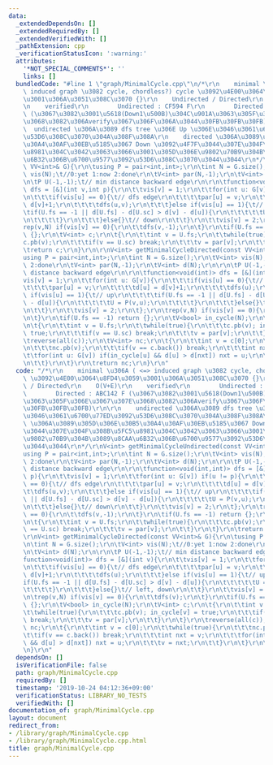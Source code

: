 ```yaml
---
data:
  _extendedDependsOn: []
  _extendedRequiredBy: []
  _extendedVerifiedWith: []
  _pathExtension: cpp
  _verificationStatusIcon: ':warning:'
  attributes:
    '*NOT_SPECIAL_COMMENTS*': ''
    links: []
  bundledCode: "#line 1 \"graph/MinimalCycle.cpp\"\n/*\r\n    minimal \u306A ( <=>\
    \ induced graph \u3082 cycle, chordless?) cycle \u3092\u4E00\u3064\u8FD4\u3059\
    \u3001\u306A\u3051\u308C\u3070 {}\r\n    Undirected / Directed\r\n    O(V+E)\r\
    \n    verified\r\n        Undirected : CF594 F\r\n        Directed : ABC142 F\
    \ (\u3067\u3082\u3001\u5618(Down1\u500B)\u304C\u901A\u3063\u305F\u306E\u3067\u307E\
    \u3068\u3082\u306Averify\u3067\u306F\u306A\u3044\u30FB\u30FB\u30FB)\r\n\r\n  \
    \  undirected \u306A\u3089 dfs tree \u306E Up \u306E\u3046\u3061\u6700\u77ED\u3092\
    \u53D6\u308C\u3070\u304A\u308F\u308A\r\n    directed \u306A\u3089\u305D\u306E\u30B5\
    \u30A4\u30AF\u30EB\u5185\u3067 Down \u3092\u4F7F\u3044\u307E\u304F\u308B\u5FC5\
    \u8981\u304C\u3042\u3063\u3066\u3001\u305D\u306E\u9802\u70B9\u304B\u3089\u8CAA\
    \u6B32\u306B\u6700\u9577\u3092\u53D6\u308C\u3070\u3044\u3044\r\n*/\r\nV<int> getMinimalCycleUndirected(const\
    \ VV<int>& G){\r\n\tusing P = pair<int,int>;\r\n\tint N = G.size();\r\n\tV<int>\
    \ vis(N);\t//0:yet 1:now 2:done\r\n\tV<int> par(N,-1);\r\n\tV<int> d(N);\r\n\r\
    \n\tP U(-1,-1);\t// min distance backward edge\r\n\r\n\tfunction<void(int,int)>\
    \ dfs = [&](int v,int p){\r\n\t\tvis[v] = 1;\r\n\t\tfor(int u: G[v]) if(u != p){\r\
    \n\t\t\tif(vis[u] == 0){\t// dfs edge\r\n\t\t\t\tpar[u] = v;\r\n\t\t\t\td[u] =\
    \ d[v]+1;\r\n\t\t\t\tdfs(u,v);\r\n\t\t\t}else if(vis[u] == 1){\t// up\r\n\t\t\t\
    \tif(U.fs == -1 || d[U.fs] - d[U.sc] > d[v] - d[u]){\r\n\t\t\t\t\tU = P(v,u);\r\
    \n\t\t\t\t}\r\n\t\t\t}else{}\t// down\r\n\t\t}\r\n\t\tvis[v] = 2;\r\n\t};\r\n\t\
    rep(v,N) if(vis[v] == 0){\r\n\t\tdfs(v,-1);\r\n\t}\r\n\tif(U.fs == -1) return\
    \ {};\r\n\tV<int> c;\r\n\t{\r\n\t\tint v = U.fs;\r\n\t\twhile(true){\r\n\t\t\t\
    c.pb(v);\r\n\t\t\tif(v == U.sc) break;\r\n\t\t\tv = par[v];\r\n\t\t}\r\n\t}\r\n\
    \treturn c;\r\n}\r\n\r\nV<int> getMinimalCycleDirected(const VV<int>& G){\r\n\t\
    using P = pair<int,int>;\r\n\tint N = G.size();\r\n\tV<int> vis(N);\t//0:yet 1:now\
    \ 2:done\r\n\tV<int> par(N,-1);\r\n\tV<int> d(N);\r\n\r\n\tP U(-1,-1);\t// min\
    \ distance backward edge\r\n\r\n\tfunction<void(int)> dfs = [&](int v){\r\n\t\t\
    vis[v] = 1;\r\n\t\tfor(int u: G[v]){\r\n\t\t\tif(vis[u] == 0){\t// dfs edge\r\n\
    \t\t\t\tpar[u] = v;\r\n\t\t\t\td[u] = d[v]+1;\r\n\t\t\t\tdfs(u);\r\n\t\t\t}else\
    \ if(vis[u] == 1){\t// up\r\n\t\t\t\tif(U.fs == -1 || d[U.fs] - d[U.sc] > d[v]\
    \ - d[u]){\r\n\t\t\t\t\tU = P(v,u);\r\n\t\t\t\t}\r\n\t\t\t}else{}\t// left, down\r\
    \n\t\t}\r\n\t\tvis[v] = 2;\r\n\t};\r\n\trep(v,N) if(vis[v] == 0){\r\n\t\tdfs(v);\r\
    \n\t}\r\n\tif(U.fs == -1) return {};\r\n\tV<bool> in_cycle(N);\r\n\tV<int> c;\r\
    \n\t{\r\n\t\tint v = U.fs;\r\n\t\twhile(true){\r\n\t\t\tc.pb(v); in_cycle[v] =\
    \ true;\r\n\t\t\tif(v == U.sc) break;\r\n\t\t\tv = par[v];\r\n\t\t}\r\n\t}\r\n\
    \treverse(all(c));\r\n\tV<int> nc;\r\n\t{\r\n\t\tint v = c[0];\r\n\t\twhile(true){\r\
    \n\t\t\tnc.pb(v);\r\n\t\t\tif(v == c.back()) break;\r\n\t\t\tint nxt = v;\r\n\t\
    \t\tfor(int u: G[v]) if(in_cycle[u] && d[u] > d[nxt]) nxt = u;\r\n\t\t\tv = nxt;\r\
    \n\t\t}\r\n\t}\r\n\treturn nc;\r\n}\r\n"
  code: "/*\r\n    minimal \u306A ( <=> induced graph \u3082 cycle, chordless?) cycle\
    \ \u3092\u4E00\u3064\u8FD4\u3059\u3001\u306A\u3051\u308C\u3070 {}\r\n    Undirected\
    \ / Directed\r\n    O(V+E)\r\n    verified\r\n        Undirected : CF594 F\r\n\
    \        Directed : ABC142 F (\u3067\u3082\u3001\u5618(Down1\u500B)\u304C\u901A\
    \u3063\u305F\u306E\u3067\u307E\u3068\u3082\u306Averify\u3067\u306F\u306A\u3044\
    \u30FB\u30FB\u30FB)\r\n\r\n    undirected \u306A\u3089 dfs tree \u306E Up \u306E\
    \u3046\u3061\u6700\u77ED\u3092\u53D6\u308C\u3070\u304A\u308F\u308A\r\n    directed\
    \ \u306A\u3089\u305D\u306E\u30B5\u30A4\u30AF\u30EB\u5185\u3067 Down \u3092\u4F7F\
    \u3044\u307E\u304F\u308B\u5FC5\u8981\u304C\u3042\u3063\u3066\u3001\u305D\u306E\
    \u9802\u70B9\u304B\u3089\u8CAA\u6B32\u306B\u6700\u9577\u3092\u53D6\u308C\u3070\
    \u3044\u3044\r\n*/\r\nV<int> getMinimalCycleUndirected(const VV<int>& G){\r\n\t\
    using P = pair<int,int>;\r\n\tint N = G.size();\r\n\tV<int> vis(N);\t//0:yet 1:now\
    \ 2:done\r\n\tV<int> par(N,-1);\r\n\tV<int> d(N);\r\n\r\n\tP U(-1,-1);\t// min\
    \ distance backward edge\r\n\r\n\tfunction<void(int,int)> dfs = [&](int v,int\
    \ p){\r\n\t\tvis[v] = 1;\r\n\t\tfor(int u: G[v]) if(u != p){\r\n\t\t\tif(vis[u]\
    \ == 0){\t// dfs edge\r\n\t\t\t\tpar[u] = v;\r\n\t\t\t\td[u] = d[v]+1;\r\n\t\t\
    \t\tdfs(u,v);\r\n\t\t\t}else if(vis[u] == 1){\t// up\r\n\t\t\t\tif(U.fs == -1\
    \ || d[U.fs] - d[U.sc] > d[v] - d[u]){\r\n\t\t\t\t\tU = P(v,u);\r\n\t\t\t\t}\r\
    \n\t\t\t}else{}\t// down\r\n\t\t}\r\n\t\tvis[v] = 2;\r\n\t};\r\n\trep(v,N) if(vis[v]\
    \ == 0){\r\n\t\tdfs(v,-1);\r\n\t}\r\n\tif(U.fs == -1) return {};\r\n\tV<int> c;\r\
    \n\t{\r\n\t\tint v = U.fs;\r\n\t\twhile(true){\r\n\t\t\tc.pb(v);\r\n\t\t\tif(v\
    \ == U.sc) break;\r\n\t\t\tv = par[v];\r\n\t\t}\r\n\t}\r\n\treturn c;\r\n}\r\n\
    \r\nV<int> getMinimalCycleDirected(const VV<int>& G){\r\n\tusing P = pair<int,int>;\r\
    \n\tint N = G.size();\r\n\tV<int> vis(N);\t//0:yet 1:now 2:done\r\n\tV<int> par(N,-1);\r\
    \n\tV<int> d(N);\r\n\r\n\tP U(-1,-1);\t// min distance backward edge\r\n\r\n\t\
    function<void(int)> dfs = [&](int v){\r\n\t\tvis[v] = 1;\r\n\t\tfor(int u: G[v]){\r\
    \n\t\t\tif(vis[u] == 0){\t// dfs edge\r\n\t\t\t\tpar[u] = v;\r\n\t\t\t\td[u] =\
    \ d[v]+1;\r\n\t\t\t\tdfs(u);\r\n\t\t\t}else if(vis[u] == 1){\t// up\r\n\t\t\t\t\
    if(U.fs == -1 || d[U.fs] - d[U.sc] > d[v] - d[u]){\r\n\t\t\t\t\tU = P(v,u);\r\n\
    \t\t\t\t}\r\n\t\t\t}else{}\t// left, down\r\n\t\t}\r\n\t\tvis[v] = 2;\r\n\t};\r\
    \n\trep(v,N) if(vis[v] == 0){\r\n\t\tdfs(v);\r\n\t}\r\n\tif(U.fs == -1) return\
    \ {};\r\n\tV<bool> in_cycle(N);\r\n\tV<int> c;\r\n\t{\r\n\t\tint v = U.fs;\r\n\
    \t\twhile(true){\r\n\t\t\tc.pb(v); in_cycle[v] = true;\r\n\t\t\tif(v == U.sc)\
    \ break;\r\n\t\t\tv = par[v];\r\n\t\t}\r\n\t}\r\n\treverse(all(c));\r\n\tV<int>\
    \ nc;\r\n\t{\r\n\t\tint v = c[0];\r\n\t\twhile(true){\r\n\t\t\tnc.pb(v);\r\n\t\
    \t\tif(v == c.back()) break;\r\n\t\t\tint nxt = v;\r\n\t\t\tfor(int u: G[v]) if(in_cycle[u]\
    \ && d[u] > d[nxt]) nxt = u;\r\n\t\t\tv = nxt;\r\n\t\t}\r\n\t}\r\n\treturn nc;\r\
    \n}\r\n"
  dependsOn: []
  isVerificationFile: false
  path: graph/MinimalCycle.cpp
  requiredBy: []
  timestamp: '2019-10-24 04:12:36+09:00'
  verificationStatus: LIBRARY_NO_TESTS
  verifiedWith: []
documentation_of: graph/MinimalCycle.cpp
layout: document
redirect_from:
- /library/graph/MinimalCycle.cpp
- /library/graph/MinimalCycle.cpp.html
title: graph/MinimalCycle.cpp
---
```

